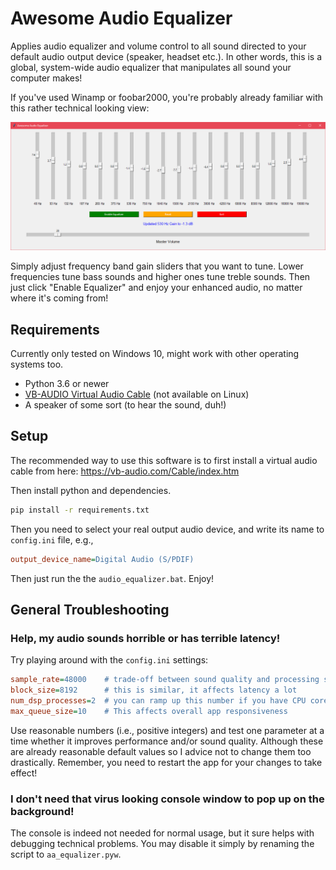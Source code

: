 # Awesome Audio Equalizer

Applies audio equalizer and volume control to all sound directed to your default audio output device (speaker, headset etc.). In other words, this is a global, system-wide audio equalizer that manipulates all sound your computer makes!

If you've used Winamp or foobar2000, you're probably already familiar with this rather technical looking view:

![graphical-user-interface-screenshot](assets/gui.png)

Simply adjust frequency band gain sliders that you want to tune. Lower frequencies tune bass sounds and higher ones tune treble sounds. Then just click "Enable Equalizer" and enjoy your enhanced audio, no matter where it's coming from!

## Requirements

Currently only tested on Windows 10, might work with other operating systems too.

- Python 3.6 or newer
- [VB-AUDIO Virtual Audio Cable](https://vb-audio.com/Cable/index.htm) (not available on Linux)
- A speaker of some sort (to hear the sound, duh!)


## Setup

The recommended way to use this software is to first install a virtual audio cable from here: https://vb-audio.com/Cable/index.htm

Then install python and dependencies. 

```bash
pip install -r requirements.txt
```

Then you need to select your real output audio device, and write its name to `config.ini` file, e.g.,

```ini
output_device_name=Digital Audio (S/PDIF)
```

Then just run the the `audio_equalizer.bat`. Enjoy!

## General Troubleshooting

### Help, my audio sounds horrible or has terrible latency!

Try playing around with the `config.ini` settings:

```ini
sample_rate=48000    # trade-off between sound quality and processing speed
block_size=8192      # this is similar, it affects latency a lot
num_dsp_processes=2  # you can ramp up this number if you have CPU cores to spare
max_queue_size=10    # This affects overall app responsiveness
```
Use reasonable numbers (i.e., positive integers) and test one parameter at a time whether it improves performance and/or sound quality. Although these are already reasonable default values so I advice not to change them too drastically. Remember, you need to restart the app for your changes to take effect!

### I don't need that virus looking console window to pop up on the background!

The console is indeed not needed for normal usage, but it sure helps with debugging technical problems. You may disable it simply by renaming the script to `aa_equalizer.pyw`.
